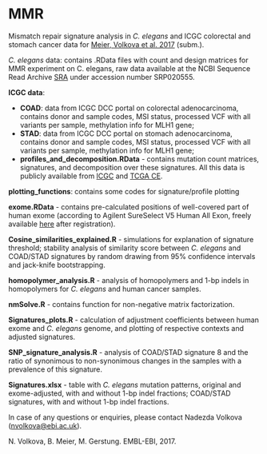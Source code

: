 # MMR
Mismatch repair signature analysis in *C. elegans* and ICGC colorectal and stomach cancer data for [Meier, Volkova et al. 2017](https://www.biorxiv.org/content/biorxiv/early/2017/06/13/149153.full.pdf) (subm.).

*C. elegans* data: contains .RData files with count and design matrices for MMR experiment on C. elegans, raw data available at the NCBI Sequence Read Archive [SRA](http://www.ncbi.nlm.nih.gov/sra) under accession number SRP020555.

**ICGC data**:
- **COAD**: data from ICGC DCC portal on colorectal adenocarcinoma, contains donor and sample codes, MSI status, processed VCF with all variants per sample, methylation info for MLH1 gene;
- **STAD**: data from ICGC DCC portal on stomach adenocarcinoma, contains donor and sample codes, MSI status, processed VCF with all variants per sample, methylation info for MLH1 gene;
- **profiles_and_decomposition.RData** - contains mutation count matrices, signatures, and decomposition over these signatures.
All this data is publicly available from [ICGC](http://dcc.icgc.org) and [TCGA CE](http://genomeportal.stanford.edu/pan-tcga).

**plotting_functions**: contains some codes for signature/profile plotting

**exome.RData** - contains pre-calculated positions of well-covered part of human exome (according to Agilent SureSelect V5 Human All Exon, freely available [here](https://earray.chem.agilent.com/earray/) after registration). 

**Cosine_similarities_explained.R** - simulations for explanation of signature threshold; stability analysis of similarity score between *C. elegans* and COAD/STAD signatures by random drawing from 95% confidence intervals and jack-knife bootstrapping.

**homopolymer_analysis.R** - analysis of homopolymers and 1-bp indels in homopolymers for *C. elegans* and human cancer samples.

**nmSolve.R** - contains function for non-negative matrix factorization.

**Signatures_plots.R** - calculation of adjustment coefficients between human exome and *C. elegans* genome, and plotting of respective contexts and adjusted signatures.

**SNP_signature_analysis.R** - analysis of COAD/STAD signature 8 and the ratio of synonimous to non-synonimous changes in the samples with a prevalence of this signature.

**Signatures.xlsx** - table with *C. elegans* mutation patterns, original and exome-adjusted, with and without 1-bp indel fractions; COAD/STAD signatures, with and without 1-bp indel fractions.

In case of any questions or enquiries, please contact Nadezda Volkova (nvolkova@ebi.ac.uk).

N. Volkova, B. Meier, M. Gerstung. EMBL-EBI, 2017.
